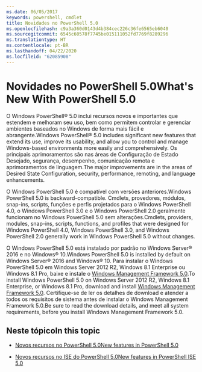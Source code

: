 ```yaml
---
ms.date: 06/05/2017
keywords: powershell, cmdlet
title: Novidades no PowerShell 5.0
ms.openlocfilehash: c9a3a360d0143d4b384cec226c36fe6565eb6040
ms.sourcegitcommit: 6545c60578f7745be015111052fd7769f8289296
ms.translationtype: HT
ms.contentlocale: pt-BR
ms.lasthandoff: 04/22/2020
ms.locfileid: "62085908"
---
```

# <a name="whats-new-with-powershell-50"></a><span data-ttu-id="2c262-103">Novidades no PowerShell 5.0</span><span class="sxs-lookup"><span data-stu-id="2c262-103">What's New With PowerShell 5.0</span></span>
<span data-ttu-id="2c262-104">O Windows PowerShell® 5.0 inclui recursos novos e importantes que estendem e melhoram seu uso, bem como permitem controlar e gerenciar ambientes baseados no Windows de forma mais fácil e abrangente.</span><span class="sxs-lookup"><span data-stu-id="2c262-104">Windows PowerShell® 5.0 includes significant new features that extend its use, improve its usability, and allow you to control and manage Windows-based environments more easily and comprehensively.</span></span>  <span data-ttu-id="2c262-105">Os principais aprimoramentos são nas áreas de Configuração de Estado Desejado, segurança, desempenho, comunicação remota e aprimoramentos de linguagem.</span><span class="sxs-lookup"><span data-stu-id="2c262-105">The major improvements are in the areas of Desired State Configuration, security, performance, remoting, and language enhancements.</span></span>

<span data-ttu-id="2c262-106">O Windows PowerShell 5.0 é compatível com versões anteriores.</span><span class="sxs-lookup"><span data-stu-id="2c262-106">Windows PowerShell 5.0 is backward-compatible.</span></span> <span data-ttu-id="2c262-107">Cmdlets, provedores, módulos, snap-ins, scripts, funções e perfis projetados para o Windows PowerShell 4.0, o Windows PowerShell 3.0 e o Windows PowerShell 2.0 geralmente funcionam no Windows PowerShell 5.0 sem alterações.</span><span class="sxs-lookup"><span data-stu-id="2c262-107">Cmdlets, providers, modules, snap-ins, scripts, functions, and profiles that were designed for Windows PowerShell 4.0, Windows PowerShell 3.0, and Windows PowerShell 2.0 generally work in Windows PowerShell 5.0 without changes.</span></span>

<span data-ttu-id="2c262-108">O Windows PowerShell 5.0 está instalado por padrão no Windows Server® 2016 e no Windows® 10.</span><span class="sxs-lookup"><span data-stu-id="2c262-108">Windows PowerShell 5.0 is installed by default on Windows Server® 2016 and Windows® 10.</span></span> <span data-ttu-id="2c262-109">Para instalar o Windows PowerShell 5.0 em Windows Server 2012 R2, Windows 8.1 Enterprise ou Windows 8.1 Pro, baixe e instale o [Windows Management Framework 5.0](https://go.microsoft.com/fwlink/?linkid=830436).</span><span class="sxs-lookup"><span data-stu-id="2c262-109">To install Windows PowerShell 5.0 on Windows Server 2012 R2, Windows 8.1 Enterprise, or Windows 8.1 Pro, download and install [Windows Management Framework 5.0](https://go.microsoft.com/fwlink/?linkid=830436).</span></span> <span data-ttu-id="2c262-110">Certifique-se de ler os detalhes de download e atender a todos os requisitos de sistema antes de instalar o Windows Management Framework 5.0.</span><span class="sxs-lookup"><span data-stu-id="2c262-110">Be sure to read the download details, and meet all system requirements, before you install Windows Management Framework 5.0.</span></span>

## <a name="in-this-topic"></a><span data-ttu-id="2c262-111">Neste tópico</span><span class="sxs-lookup"><span data-stu-id="2c262-111">In this topic</span></span>

- [<span data-ttu-id="2c262-112">Novos recursos no PowerShell 5.0</span><span class="sxs-lookup"><span data-stu-id="2c262-112">New features in  PowerShell 5.0</span></span>](What-s-New-in-Windows-PowerShell-50.md)

- [<span data-ttu-id="2c262-113">Novos recursos no ISE do PowerShell 5.0</span><span class="sxs-lookup"><span data-stu-id="2c262-113">New features in PowerShell ISE 5.0</span></span>](What-s-New-in-the-PowerShell-50-ISE.md)

<!--
- New features in Windows PowerShell 4.0

- New features in Windows PowerShell 3.0
-->
